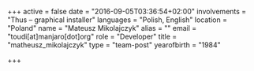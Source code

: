 +++
active = false
date = "2016-09-05T03:36:54+02:00"
involvements = "Thus – graphical installer"
languages = "Polish, English"
location = "Poland"
name = "Mateusz Mikolajczyk"
alias = ""
email = "toudi[at]manjaro[dot]org"
role = "Developer"
title = "matheusz_mikolajczyk"
type = "team-post"
yearofbirth = "1984"

+++

